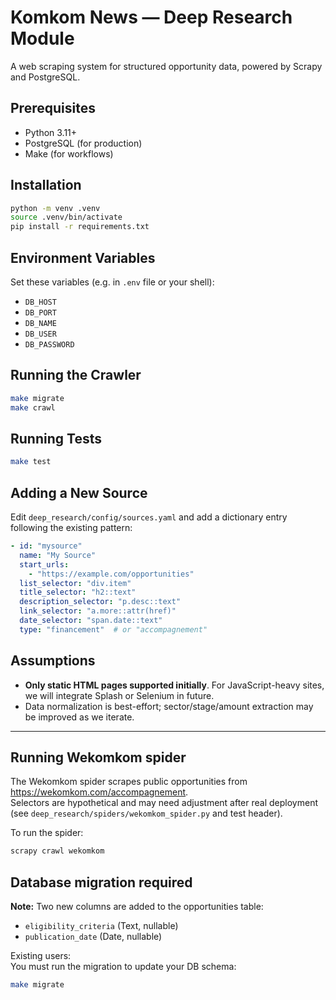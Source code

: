 # Komkom News — Deep Research Module

A web scraping system for structured opportunity data, powered by Scrapy and PostgreSQL.

## Prerequisites

- Python 3.11+
- PostgreSQL (for production)
- Make (for workflows)

## Installation

```bash
python -m venv .venv
source .venv/bin/activate
pip install -r requirements.txt
```

## Environment Variables

Set these variables (e.g. in `.env` file or your shell):

- `DB_HOST`
- `DB_PORT`
- `DB_NAME`
- `DB_USER`
- `DB_PASSWORD`

## Running the Crawler

```bash
make migrate
make crawl
```

## Running Tests

```bash
make test
```

## Adding a New Source

Edit `deep_research/config/sources.yaml` and add a dictionary entry following the existing pattern:

```yaml
- id: "mysource"
  name: "My Source"
  start_urls:
    - "https://example.com/opportunities"
  list_selector: "div.item"
  title_selector: "h2::text"
  description_selector: "p.desc::text"
  link_selector: "a.more::attr(href)"
  date_selector: "span.date::text"
  type: "financement"  # or "accompagnement"
```

## Assumptions

- **Only static HTML pages supported initially**. For JavaScript-heavy sites, we will integrate Splash or Selenium in future.
- Data normalization is best-effort; sector/stage/amount extraction may be improved as we iterate.

---

## Running Wekomkom spider

The Wekomkom spider scrapes public opportunities from https://wekomkom.com/accompagnement.  
Selectors are hypothetical and may need adjustment after real deployment (see `deep_research/spiders/wekomkom_spider.py` and test header).

To run the spider:

```bash
scrapy crawl wekomkom
```

## Database migration required

**Note:** Two new columns are added to the opportunities table:  
- `eligibility_criteria` (Text, nullable)
- `publication_date` (Date, nullable)

Existing users:  
You must run the migration to update your DB schema:
```bash
make migrate
```
